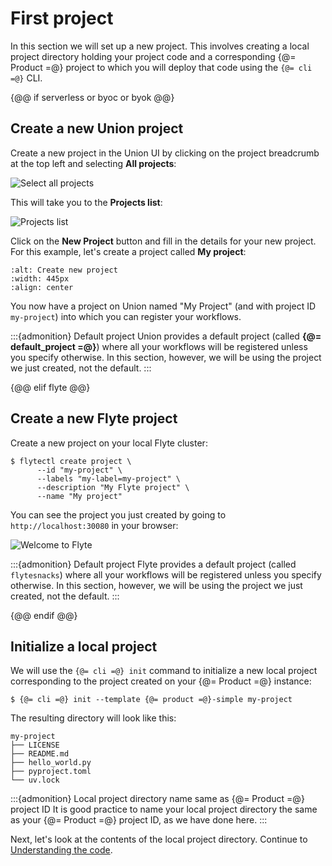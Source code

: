 # First project

In this section we will set up a new project.
This involves creating a local project directory holding your project code
and a corresponding {@= Product =@} project to which you will deploy that code using the `{@= cli =@}` CLI.

{@@ if serverless or byoc or byok @@}

## Create a new Union project

Create a new project in the Union UI by clicking on the project breadcrumb at the top left and selecting **All projects**:

![Select all projects](/_static/images/user-guide/getting-started/first-project/select-all-projects.png)

This will take you to the **Projects list**:

![Projects list](/_static/images/user-guide/getting-started/first-project/projects-list.png)

Click on the **New Project** button and fill in the details for your new project.
For this example, let's create a project called **My project**:

```{image} /_static/images/user-guide/getting-started/first-project/create-new-project.png
:alt: Create new project
:width: 445px
:align: center
```

You now have a project on Union named "My Project" (and with project ID `my-project`) into which you can register your workflows.

:::{admonition} Default project
Union provides a default project (called **{@= default_project =@}**) where all your workflows will be registered unless you specify otherwise.
In this section, however, we will be using the project we just created, not the default.
:::

{@@ elif flyte @@}

## Create a new Flyte project

Create a new project on your local Flyte cluster:

```{code-block} shell
$ flytectl create project \
      --id "my-project" \
      --labels "my-label=my-project" \
      --description "My Flyte project" \
      --name "My project"
```

You can see the project you just created by going to `http://localhost:30080` in your browser:

![Welcome to Flyte](/_static/images/user-guide/getting-started/first-project/welcome-to-flyte.png)

:::{admonition} Default project
Flyte provides a default project (called `flytesnacks`) where all your workflows will be registered unless you specify otherwise.
In this section, however, we will be using the project we just created, not the default.
:::

{@@ endif @@}

## Initialize a local project

We will use the `{@= cli =@} init` command to initialize a new local project corresponding to the project created on your {@= Product =@} instance:

```{code-block} shell
$ {@= cli =@} init --template {@= product =@}-simple my-project
```

The resulting directory will look like this:

```{code-block} shell
my-project
├── LICENSE
├── README.md
├── hello_world.py
├── pyproject.toml
└── uv.lock
```

:::{admonition} Local project directory name same as {@= Product =@} project ID
It is good practice to name your local project directory the same as your {@= Product =@} project ID, as we have done here.
:::

Next, let's look at the contents of the local project directory.
Continue to [Understanding the code](understanding-the-code.md).
